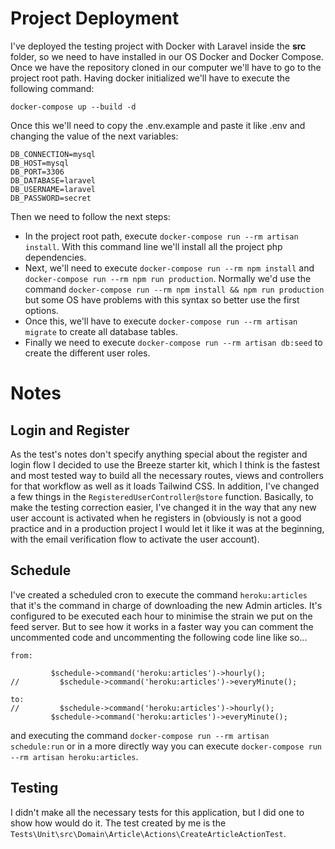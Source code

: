 # Project Deployment

I've deployed the testing project with Docker with Laravel inside the **src** folder, so we need to have installed in our OS Docker and Docker Compose. Once we have the repository cloned in our computer we'll have to go to the project root path. Having docker initialized we'll have to execute the following command:

```
docker-compose up --build -d
```

Once this we'll need to copy the .env.example and paste it like .env and changing the value of the next variables:

```
DB_CONNECTION=mysql
DB_HOST=mysql
DB_PORT=3306
DB_DATABASE=laravel
DB_USERNAME=laravel
DB_PASSWORD=secret
```

Then we need to follow the next steps:

- In the project root path, execute `docker-compose run --rm artisan install`. With this command line we'll install all the project php dependencies.
- Next, we'll need to execute `docker-compose run --rm npm install` and `docker-compose run --rm npm run production`. Normally we'd use the command `docker-compose run --rm npm install && npm run production` but some OS have problems with this syntax so better use the first options.
- Once this, we'll have to execute `docker-compose run --rm artisan migrate` to create all database tables.
- Finally we need to execute `docker-compose run --rm artisan db:seed` to create the different user roles.

# Notes

## Login and Register
As the test's notes don't specify anything special about the register and login flow I decided to use the Breeze starter kit, which I think is the fastest and most tested way to build all the necessary routes, views and controllers for that workflow as well as it loads Tailwind CSS. In addition, I've changed a few things in the `RegisteredUserController@store` function. Basically, to make the testing correction easier, I've changed it in the way that any new user account is activated when he registers in (obviously is not a good practice and in a production project I would let it like it was at the beginning, with the email verification flow to activate the user account).

## Schedule

I've created a scheduled cron to execute the command `heroku:articles` that it's the command in charge of downloading the new Admin articles. It's configured to be executed each hour to minimise the strain we put on the feed server. But to see how it works in a faster way you can comment the uncommented code and uncommenting the following code line like so...
```
from:

         $schedule->command('heroku:articles')->hourly();
//         $schedule->command('heroku:articles')->everyMinute();

to:
//         $schedule->command('heroku:articles')->hourly();
         $schedule->command('heroku:articles')->everyMinute();
```
and executing the command `docker-compose run --rm artisan schedule:run` or in a more directly way you can execute `docker-compose run --rm artisan heroku:articles`. 

## Testing

I didn't make all the necessary tests for this application, but I did one to show how would do it. The test created by me is the ` Tests\Unit\src\Domain\Article\Actions\CreateArticleActionTest`.
